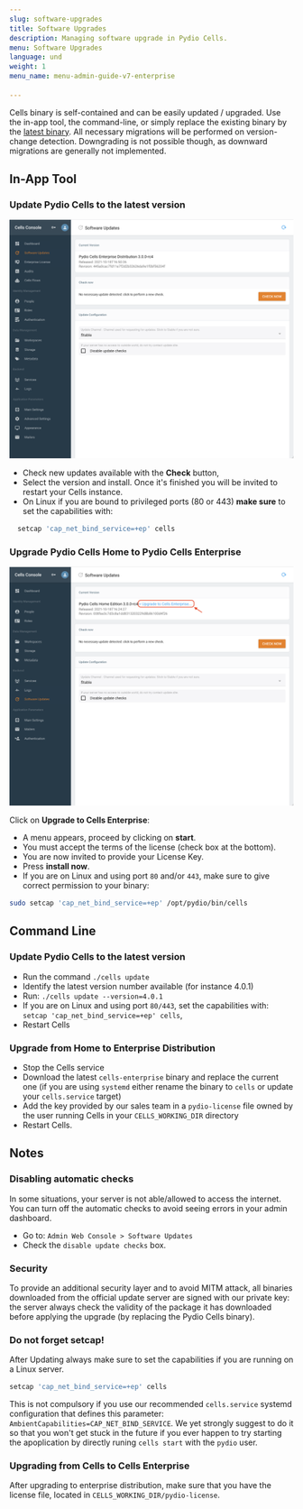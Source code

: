 ```yaml
---
slug: software-upgrades
title: Software Upgrades
description: Managing software upgrade in Pydio Cells.
menu: Software Upgrades
language: und
weight: 1
menu_name: menu-admin-guide-v7-enterprise

---
```

Cells binary is self-contained and can be easily updated / upgraded. Use the in-app tool, the command-line, or simply replace the existing binary by the [latest binary](/en/download). All necessary migrations will be performed on version-change detection. Downgrading is not possible though, as downward migrations are generally not implemented.

## In-App Tool

### Update Pydio Cells to the latest version

![](../../images/2_running_cells_in_production/update_cells_webui.png)

- Check new updates available with the **Check** button,
- Select the version and install. Once it's finished you will be invited to restart your Cells instance.
- On Linux if you are bound to privileged ports (80 or 443) **make sure** to set the capabilities with:

```sh
  setcap 'cap_net_bind_service=+ep' cells
```

### Upgrade Pydio Cells Home to Pydio Cells Enterprise

![](../../images/2_running_cells_in_production/upgrade_cells_to_ent_webui.png)

Click on **Upgrade to Cells Enterprise**:

- A menu appears, proceed by clicking on **start**.
- You must accept the terms of the license (check box at the bottom).
- You are now invited to provide your License Key.
- Press **install now**.
- If you are on Linux and using port `80` and/or `443`, make sure to give correct permission to your binary:

```sh
sudo setcap 'cap_net_bind_service=+ep' /opt/pydio/bin/cells
```

## Command Line

### Update Pydio Cells to the latest version

- Run the command `./cells update`
- Identify the latest version number available (for instance 4.0.1)
- Run: `./cells update --version=4.0.1`
- If you are on Linux and using port `80/443`, set the capabilities with: `setcap 'cap_net_bind_service=+ep' cells`,
- Restart Cells

### Upgrade from Home to Enterprise Distribution

- Stop the Cells service
- Download the latest `cells-enterprise` binary and replace the current one (if you are using `systemd` either rename the binary to `cells` or update your `cells.service` target)
- Add the key provided by our sales team in a `pydio-license` file owned by the user running Cells in your `CELLS_WORKING_DIR` directory
- Restart Cells.

## Notes

### Disabling automatic checks

In some situations, your server is not able/allowed to access the internet. You can turn off the automatic checks to avoid seeing errors in your admin dashboard. 

- Go to: `Admin Web Console > Software Updates` 
- Check the `disable update checks` box. 

### Security

To provide an additional security layer and to avoid MITM attack, all binaries downloaded from the official update server are signed with our private key: the server always check the validity of the package it has downloaded before applying the upgrade (by replacing the Pydio Cells binary).

### Do not forget setcap!

After Updating always make sure to set the capabilities if you are running on a Linux server.

```sh
setcap 'cap_net_bind_service=+ep' cells
```

This is not compulsory if you use our recommended `cells.service` systemd configuration that defines this parameter: `AmbientCapabilities=CAP_NET_BIND_SERVICE`. 
We yet strongly suggest to do it so that you won't get stuck in the future if you ever happen to try starting the apoplication by directly runing `cells start` with the `pydio` user. 

### Upgrading from Cells to Cells Enterprise

After upgrading to enterprise distribution, make sure that you have the license file, located in `CELLS_WORKING_DIR/pydio-license`.
